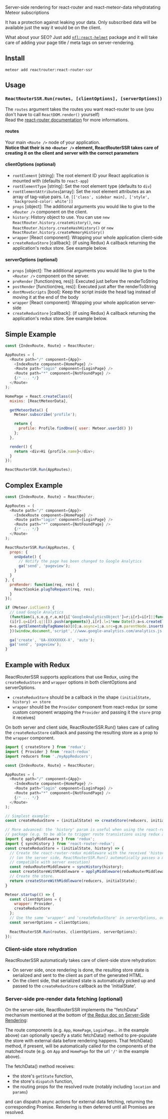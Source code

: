 Server-side rendering for react-router and react-meteor-data rehydratating Meteor subscriptions

It has a protection against leaking your data. Only subscribed data will be available just the way it would be on the client.

What about your SEO? Just add [`nfl:react-helmet`](https://atmospherejs.com/nfl/react-helmet) package and it will take care of adding your page title / meta tags on server-rendering.

## Install
`meteor add reactrouter:react-router-ssr`

## Usage
### `ReactRouterSSR.Run(routes, [clientOptions], [serverOptions])`
The `routes` argument takes the routes you want react-router to use (you don't have to call `ReactDOM.render()` yourself)<br />
Read the [react-router documentation](https://github.com/rackt/react-router/tree/master/docs) for more informations.

#### routes
Your main `<Route />` node of your application.<br />
**Notice that their is no `<Router />` element, ReactRouterSSR takes care of creating it on the client and server with the correct parameters**

#### clientOptions (optional)
- `rootElement` [string]: The root element ID your React application is mounted with (defaults to `react-app`)
- `rootElementType` [string]: Set the root element type (defaults to `div`)
- `rootElementAttributes`[array]: Set the root element attributes as an array of tag-value pairs. I.e. `[['class', sidebar main], ['style', 'background-color: white']]`
- `props` [object]: The additional arguments you would like to give to the `<Router />` component on the client.
- `history`: History object to use. You can use `new ReactRouter.history.createHistory()`, `new ReactRouter.history.createHashHistory()` or `new ReactRouter.history.createMemoryHistory()`
- `wrapper` [React component]: Wrapping your whole application client-side
- `createReduxStore` [callback]: (if using Redux) A callback returning the application's redux store. See example below.

#### serverOptions (optional)
- `props` [object]: The additional arguments you would like to give to the `<Router />` component on the server.
- `preRender` [function(req, res)]: Executed just before the renderToString
- `postRender` [function(req, res)]: Executed just after the renderToString
- `dontMoveScripts` [bool]: Keep the script inside the head tag instead of moving it at the end of the body
- `wrapper` [React component]: Wrapping your whole application server-side
- `createReduxStore` [callback]: (if using Redux) A callback returning the application's redux store. See example below.

## Simple Example
```javascript
const {IndexRoute, Route} = ReactRouter;

AppRoutes = (
  <Route path="/" component={App}>
    <IndexRoute component={HomePage} />
    <Route path="login" component={LoginPage} />
    <Route path="*" component={NotFoundPage} />
    {/* ... */}
  </Route>
);

HomePage = React.createClass({
  mixins: [ReactMeteorData],

  getMeteorData() {
    Meteor.subscribe('profile');

    return {
      profile: Profile.findOne({ user: Meteor.userId() })
    };
  },

  render() {
    return <div>Hi {profile.name}</div>;
  }
});

ReactRouterSSR.Run(AppRoutes);
```

## Complex Example
```javascript
const {IndexRoute, Route} = ReactRouter;

AppRoutes = (
  <Route path="/" component={App}>
    <IndexRoute component={HomePage} />
    <Route path="login" component={LoginPage} />
    <Route path="*" component={NotFoundPage} />
    {/* ... */}
  </Route>
);

ReactRouterSSR.Run(AppRoutes, {
  props: {
    onUpdate() {
      // Notify the page has been changed to Google Analytics
      ga('send', 'pageview');
    }
  }
}, {
  preRender: function(req, res) {
    ReactCookie.plugToRequest(req, res);
  }
});

if (Meteor.isClient) {
  // Load Google Analytics
  (function(i,s,o,g,r,a,m){i['GoogleAnalyticsObject']=r;i[r]=i[r]||function(){
  (i[r].q=i[r].q||[]).push(arguments)},i[r].l=1*new Date();a=s.createElement(o),
  m=s.getElementsByTagName(o)[0];a.async=1;a.src=g;m.parentNode.insertBefore(a,m)
  })(window,document,'script','//www.google-analytics.com/analytics.js','ga');

  ga('create', 'UA-XXXXXXXX-X', 'auto');
  ga('send', 'pageview');
}
```

## Example with Redux

ReactRouterSSR supports applications that use Redux, using the `createReduxStore` and `wrapper` options in both clientOptions and serverOptions. 
- `createReduxStore` should be a callback in the shape `(initialState, history) => store`
- `wrapper` should be the `Provider` component from react-redux (or some custom component wrapping the `Provider` and passing it the `store` prop it receives) 

On both server and client side, ReactRouterSSR.Run() takes care of calling the `createReduxStore` callback and passing the resulting store as a prop to the `wrapper` component.

```javascript
import { createStore } from 'redux';
import { Provider } from 'react-redux'
import reducers from './myAppReducers';

const {IndexRoute, Route} = ReactRouter;

AppRoutes = (
  <Route path="/" component={App}>
    <IndexRoute component={HomePage} />
    <Route path="login" component={LoginPage} />
    <Route path="*" component={NotFoundPage} />
    {/* ... */}
  </Route>
);

// Simplest example:
const createReduxStore = (initialState) => createStore(reducers, initialState);

// More advanced: the 'history' param is useful when using the react-router-redux
// package (e.g. to be able to trigger route transistions using redux actions)
import { applyMiddleware } from 'redux';
import { syncHistory } from 'react-router-redux';
const createReduxStore = (initialState, history) => {
  // Create the react-router-redux middleware with the received 'history' object
  // (on the server side, ReactRouterSSR.Run() automatically passes a memoryHistory,
  // compatible with server execution)
  const reduxRouterMiddleware = syncHistory(history);
  const createStoreWithMiddleware = applyMiddleware(reduxRouterMiddleware)(createStore);
  // Create the store.
  return createStoreWithMiddleware(reducers, initialState);
}

Meteor.startup(() => {
  const clientOptions = {
    wrapper: Provider,
    createReduxStore
  };
  // Use the same 'wrapper' and 'createReduxStore' in serverOptions, or adjust to your needs.
  const serverOptions = clientOptions;
  
  ReactRouterSSR.Run(routes, clientOptions, serverOptions);
});
```

### Client-side store rehydration
ReactRouterSSR automatically takes care of client-side store rehydration:

- On server side, once rendering is done, the resulting store state is serialized and sent to the client as part of the generated HTML. 
- On the client side, that serialized state is automatically picked up and passed to the `createReduxStore` callback as the 'initialState'.

### Server-side pre-render data fetching (optional)
On the server-side, ReactRouterSSR implements the "fetchData" mechanism mentioned at the bottom of [the Redux doc on Server-Side Rendering](http://rackt.org/redux/docs/recipes/ServerRendering.html): 

The route components (e.g. `App`, `HomePage`, `LoginPage`... in the example above) can optionally specify a static fetchData() method to pre-populate the store with external data before rendering happens. 
That fetchData() method, if present, will be automatically called for the components of the matched route (e.g. on `App` and `HomePage` for the url `'/'` in the example above).

The fetchData() method receives:

- the store's `getState` function,
- the store's `dispatch` function,
- the routing props for the resolved route (notably including `location` and `params`)

and can dispatch async actions for external data fetching, returning the corresponding Promise. Rendering is then deferred until all Promises are resolved.
